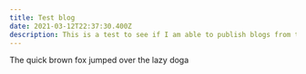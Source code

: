 ```yaml
---
title: Test blog
date: 2021-03-12T22:37:30.400Z
description: This is a test to see if I am able to publish blogs from the front-end
---
```

The quick brown fox jumped over the lazy doga